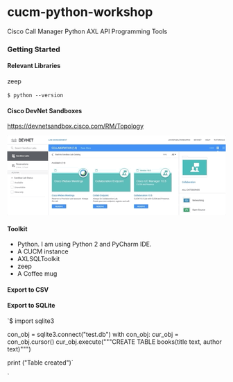 # cucm-python-workshop
Cisco Call Manager Python AXL API Programming Tools

### Getting Started


#### Relevant Libraries

zeep

`$ python --version`

#### Cisco DevNet Sandboxes
https://devnetsandbox.cisco.com/RM/Topology

![](ciscoDevnetSandboxes.gif)

#### Toolkit

- Python. I am using Python 2 and PyCharm IDE.
- A CUCM instance
- AXLSQLToolkit 
- zeep
- A Coffee mug 


#### Export to CSV 

#### Export to SQLite

`$ import sqlite3

con_obj = sqlite3.connect("test.db")
with con_obj:
            cur_obj = con_obj.cursor()
            cur_obj.execute("""CREATE TABLE books(title text, author text)""")

print ("Table created")`

`
